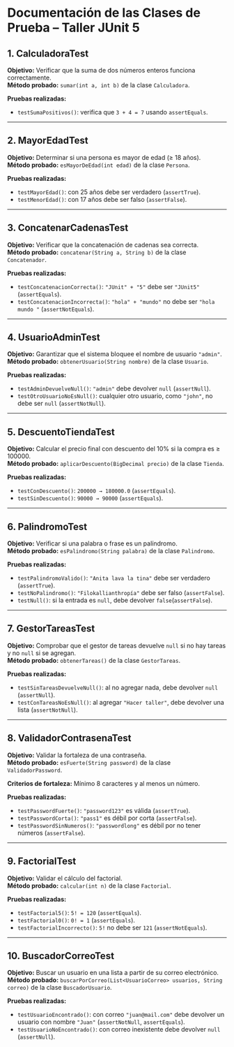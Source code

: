# Documentación de las Clases de Prueba – Taller JUnit 5

## 1. CalculadoraTest  
**Objetivo:** Verificar que la suma de dos números enteros funciona correctamente.  
**Método probado:** `sumar(int a, int b)` de la clase `Calculadora`.  

**Pruebas realizadas:**  
- `testSumaPositivos()`: verifica que `3 + 4 = 7` usando `assertEquals`.  

---

## 2. MayorEdadTest  
**Objetivo:** Determinar si una persona es mayor de edad (≥ 18 años).  
**Método probado:** `esMayorDeEdad(int edad)` de la clase `Persona`.  

**Pruebas realizadas:**  
- `testMayorEdad()`: con 25 años debe ser verdadero (`assertTrue`).  
- `testMenorEdad()`: con 17 años debe ser falso (`assertFalse`).

---

## 3. ConcatenarCadenasTest  
**Objetivo:** Verificar que la concatenación de cadenas sea correcta.  
**Método probado:** `concatenar(String a, String b)` de la clase `Concatenador`.  

**Pruebas realizadas:**  
- `testConcatenacionCorrecta()`: `"JUnit" + "5"` debe ser `"JUnit5"` (`assertEquals`).  
- `testConcatenacionIncorrecta()`: `"hola" + "mundo"` no debe ser `"hola mundo "` (`assertNotEquals`).  

---

## 4. UsuarioAdminTest  
**Objetivo:** Garantizar que el sistema bloquee el nombre de usuario `"admin"`.  
**Método probado:** `obtenerUsuario(String nombre)` de la clase `Usuario`.  

**Pruebas realizadas:**  
- `testAdminDevuelveNull()`: `"admin"` debe devolver `null` (`assertNull`).  
- `testOtroUsuarioNoEsNull()`: cualquier otro usuario, como `"john"`, no debe ser `null` (`assertNotNull`).  

---

## 5. DescuentoTiendaTest  
**Objetivo:** Calcular el precio final con descuento del 10% si la compra es ≥ 100000.  
**Método probado:** `aplicarDescuento(BigDecimal precio)` de la clase `Tienda`.  

**Pruebas realizadas:**  
- `testConDescuento()`: `200000 → 180000.0` (`assertEquals`).  
- `testSinDescuento()`: `90000 → 90000` (`assertEquals`).  

---

## 6. PalindromoTest  
**Objetivo:** Verificar si una palabra o frase es un palíndromo.  
**Método probado:** `esPalindromo(String palabra)` de la clase `Palindromo`.  

**Pruebas realizadas:**  
- `testPalindromoValido()`: `"Anita lava la tina"` debe ser verdadero (`assertTrue`).  
- `testNoPalindromo()`: `"Filokallianthropía"` debe ser falso (`assertFalse`).  
- `testNull()`: si la entrada es `null`, debe devolver `false`(`assertFalse`).

---

## 7. GestorTareasTest  
**Objetivo:** Comprobar que el gestor de tareas devuelve `null` si no hay tareas y no `null` si se agregan.  
**Método probado:** `obtenerTareas()` de la clase `GestorTareas`.  

**Pruebas realizadas:**  
- `testSinTareasDevuelveNull()`: al no agregar nada, debe devolver `null` (`assertNull`).  
- `testConTareasNoEsNull()`: al agregar `"Hacer taller"`, debe devolver una lista (`assertNotNull`).  

---

## 8. ValidadorContrasenaTest  
**Objetivo:** Validar la fortaleza de una contraseña.  
**Método probado:** `esFuerte(String password)` de la clase `ValidadorPassword`.  

**Criterios de fortaleza:** Mínimo 8 caracteres y al menos un número.  

**Pruebas realizadas:**  
- `testPasswordFuerte()`: `"password123"` es válida (`assertTrue`).  
- `testPasswordCorta()`: `"pass1"` es débil por corta (`assertFalse`).  
- `testPasswordSinNumeros()`: `"passwordlong"` es débil por no tener números (`assertFalse`).  

---

## 9. FactorialTest  
**Objetivo:** Validar el cálculo del factorial.  
**Método probado:** `calcular(int n)` de la clase `Factorial`.  

**Pruebas realizadas:**  
- `testFactorial5()`: `5! = 120` (`assertEquals`).  
- `testFactorial0()`: `0! = 1` (`assertEquals`).  
- `testFactorialIncorrecto()`: `5!` no debe ser `121` (`assertNotEquals`).  

---

## 10. BuscadorCorreoTest  
**Objetivo:** Buscar un usuario en una lista a partir de su correo electrónico.  
**Método probado:** `buscarPorCorreo(List<UsuarioCorreo> usuarios, String correo)` de la clase `BuscadorUsuario`.  

**Pruebas realizadas:**  
- `testUsuarioEncontrado()`: con correo `"juan@mail.com"` debe devolver un usuario con nombre `"Juan"` (`assertNotNull`, `assertEquals`).  
- `testUsuarioNoEncontrado()`: con correo inexistente debe devolver `null` (`assertNull`).  
